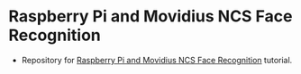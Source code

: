 # Raspberry Pi and Movidius NCS Face Recognition
- Repository for [Raspberry Pi and Movidius NCS Face Recognition](https://www.pyimagesearch.com/2020/01/06/raspberry-pi-and-movidius-ncs-face-recognition/) tutorial.
